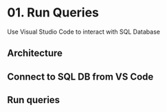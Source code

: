 # 01. Run Queries

Use Visual Studio Code to interact with SQL Database

## Architecture

## Connect to SQL DB from VS Code

## Run queries

